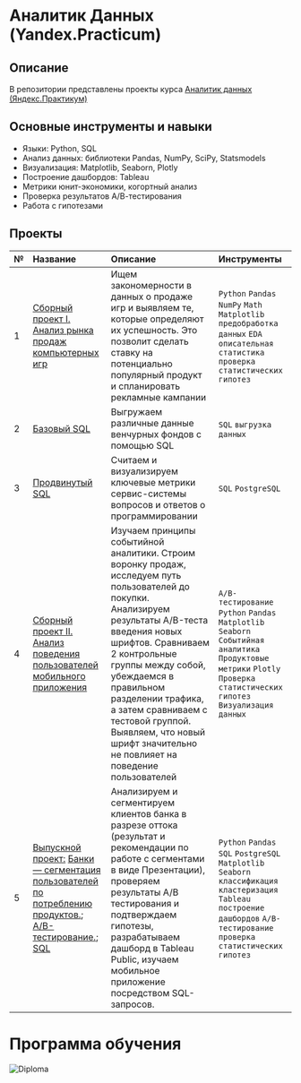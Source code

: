 # Аналитик Данных (Yandex.Practicum)

## Описание
В репозитории представлены проекты курса [Аналитик данных  (Яндекс.Практикум)](https://praktikum.yandex.ru/data-analyst/)

## Основные инструменты и навыки

- Языки: Python, SQL
- Анализ данных: библиотеки Pandas, NumPy, SciPy, Statsmodels
-	Визуализация: Matplotlib, Seaborn, Plotly 
-	Построение дашбордов: Tableau
-	Метрики юнит-экономики, когортный анализ
-	Проверка результатов А/В-тестирования
-	Работа с гипотезами

## Проекты
| № | Название | Описание | Инструменты |
|:---|:------------|:------------|:------------|
| 1  | [Сборный проект I. Анализ рынка продаж компьютерных игр]()  | Ищем закономерности в данных о продаже игр и выявляем те, которые определяют их успешность. Это позволит сделать ставку на потенциально популярный продукт и спланировать рекламные кампании| `Python` `Pandas` `NumPy` `Math` `Matplotlib` `предобработка данных` `EDA` `описательная статистика` `проверка статистических гипотез` |
| 2  | [Базовый SQL]() |Выгружаем различные данные венчурных фондов с помощью SQL| `SQL` `выгрузка данных`|
| 3  | [Продвинутый SQL]()| Считаем и визуализируем ключевые метрики сервис-системы вопросов и ответов о программировании|`SQL` `PostgreSQL`|
|4 | [Сборный проект II. Анализ поведения пользователей мобильного приложения]() | Изучаем принципы событийной аналитики. Строим воронку продаж, исследуем путь пользователей до покупки. Анализируем результаты A/B-теста введения новых шрифтов. Сравниваем 2 контрольные группы между собой, убеждаемся в правильном разделении трафика, а затем сравниваем с тестовой группой. Выявляем, что новый шрифт значительно не повлияет на поведение пользователей |`A/B-тестирование` `Python` `Pandas` `Matplotlib` `Seaborn` `Событийная аналитика` `Продуктовые метрики` `Plotly` `Проверка статистических гипотез` `Визуализация данных` |
| 5| [Выпускной проект:]() [Банки — сегментация пользователей по потреблению продуктов.](); [A/B-тестирование.](); [SQL]() |Анализируем и сегментируем клиентов банка в разрезе оттока (результат и рекомендации по работе с сегментами в виде Презентации), проверяем результаты А/B тестирования и подтверждаем гипотезы, разрабатываем дашборд в Tableau Public, изучаем мобильное приложение посредством SQL-запросов.| `Python` `Pandas` `SQL` `PostgreSQL` `Matplotlib` `Seaborn` `классификация` `кластеризация` `Tableau` `построение дашбордов` `A/B-тестирование` `проверка статистических гипотез`|

# Программа обучения
![Diploma]()
